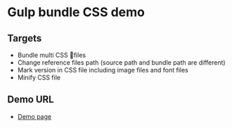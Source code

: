 # Gulp bundle CSS demo

## Targets

- Bundle multi CSS files
- Change reference files path (source path and bundle path are different)
- Mark version in CSS file including image files and font files
- Minify CSS file

## Demo URL

- [Demo page](https://mvpdw06.github.io/gulp-css-bundler-demo/)